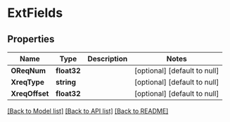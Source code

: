 # ExtFields

## Properties
Name | Type | Description | Notes
------------ | ------------- | ------------- | -------------
**OReqNum** | **float32** |  | [optional] [default to null]
**XreqType** | **string** |  | [optional] [default to null]
**XreqOffset** | **float32** |  | [optional] [default to null]

[[Back to Model list]](../README.md#documentation-for-models) [[Back to API list]](../README.md#documentation-for-api-endpoints) [[Back to README]](../README.md)


